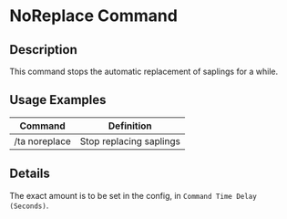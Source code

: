 # NoReplace Command

## Description

This command stops the automatic replacement of saplings for a while.

## Usage Examples

Command |  Definition
------------- | -------------
/ta noreplace | Stop replacing saplings

## Details

The exact amount is to be set in the config, in `Command Time Delay (Seconds)`.

